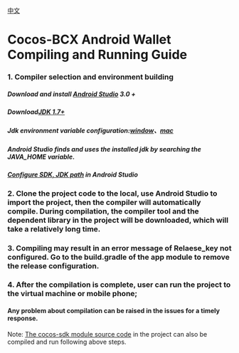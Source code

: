 [中文](https://github.com/Cocos-BCX/AndroidWallet/blob/master/README_cn.md)

# Cocos-BCX Android Wallet Compiling and Running Guide
### 1. Compiler selection and environment building

##### Download and install [Android Studio](https://developer.android.google.cn/studio) 3.0 +

##### Download[JDK 1.7+](https://www.oracle.com/technetwork/java/javase/downloads/jdk8-downloads-2133151.html)

##### Jdk environment variable configuration:[window](https://www.cnblogs.com/yanhuan123/p/7093211.html)、[mac](https://www.cnblogs.com/xd502djj/p/6642133.html)
##### Android Studio finds and uses the installed jdk by searching the JAVA_HOME variable.

##### [Configure SDK, JDK path](https://www.cnblogs.com/lzwangshubo/p/10165064.html) in Android Studio

### 2. Clone the project code to the local, use Android Studio to import the project, then the compiler will automatically compile. During compilation, the compiler tool and the dependent library in the project will be downloaded, which will take a relatively long time.

### 3. Compiling may result in an error message of Relaese_key not configured. Go to the build.gradle of the app module to remove the release configuration.

### 4. After the compilation is complete, user can run the project to the virtual machine or mobile phone;

#### Any problem about compilation can be raised in the issues for a timely response.

Note: [The cocos-sdk module source code](https://github.com/Cocos-BCX/AndroidSdk) in the project can also be compiled and run following above steps.
